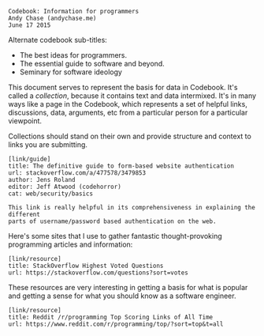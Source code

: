     Codebook: Information for programmers
    Andy Chase (andychase.me)
    June 17 2015

Alternate codebook sub-titles:

 * The best ideas for programmers.
 * The essential guide to software and beyond.
 * Seminary for software ideology

This document serves to represent the basis for data in Codebook. It's called a *collection*, because it contains
text and data intermixed. It's in many ways like a page in the Codebook, which represents a set of helpful links,
discussions, data, arguments, etc from a particular person for a particular viewpoint.

Collections should stand on their own and provide structure and context to links you are submitting.

    [link/guide]
    title: The definitive guide to form-based website authentication
    url: stackoverflow.com/a/477578/3479853
    author: Jens Roland
    editor: Jeff Atwood (codehorror)
    cat: web/security/basics

    This link is really helpful in its comprehensiveness in explaining the different
    parts of username/password based authentication on the web.

Here's some sites that I use to gather fantastic thought-provoking programming articles and information:

    [link/resource]
    title: StackOverflow Highest Voted Questions
    url: https://stackoverflow.com/questions?sort=votes

These resources are very interesting in getting a basis for what is popular and getting
a sense for what you should know as a software engineer.

    [link/resource]
    title: Reddit /r/programming Top Scoring Links of All Time
    url: https://www.reddit.com/r/programming/top/?sort=top&t=all
